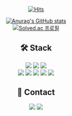 
<div align="center">

[![Hits](https://hits.seeyoufarm.com/api/count/incr/badge.svg?url=https%3A%2F%2Fgithub.com%2FGo-Jaecheol&count_bg=%23BDBEBE&title_bg=%23272727&icon=smugmug.svg&icon_color=%23E7E7E7&title=hits&edge_flat=false)](https://github.com/Go-Jaecheol)
  
[![Anurag's GitHub stats](https://github-readme-stats.vercel.app/api?username=Go-Jaecheol&show_icons=true&theme=swift)](https://github.com/anuraghazra/github-readme-stats)  
[![Solved.ac
프로필](http://mazassumnida.wtf/api/v2/generate_badge?boj=gojaech)](https://solved.ac/gojaech)
  
## 🛠 Stack  

<img src="https://img.shields.io/badge/Java-007396?style=flat&logo=java&logoColor=white"/>  
<img src="https://img.shields.io/badge/Kotlin-7F52FF?style=flat&logo=Kotlin&logoColor=white"/>  
<img src="https://img.shields.io/badge/Python-3776AB?style=flat&logo=Python&logoColor=white"/>  
<br/>  
<img src="https://img.shields.io/badge/Spring Boot-6DB33F?style=flat&logo=Spring Boot&logoColor=white"/>  
<img src="https://img.shields.io/badge/JPA-6DB33F?style=flat&logo=JPA&logoColor=white"/>  
<img src="https://img.shields.io/badge/MySQL-4479A1?style=flat&logo=MySQL&logoColor=white"/>  
<img src="https://img.shields.io/badge/AWS EC2-FF9900?style=flat&logo=Amazon EC2&logoColor=white"/>  
<img src="https://img.shields.io/badge/Jenkins-D24939?style=flat&logo=Jenkins&logoColor=white"/>  

## 📢 Contact  

<a href="https://jfelog.tistory.com/"><img src="https://img.shields.io/badge/Tistory Blog-000000?style=flat&logo=Tistory&logoColor=white"/></a>
<a href="mailto:gojaech@gmail.com"><img src="https://img.shields.io/badge/Gmail-d14836?style=flat&logo=Gmail&logoColor=white"/></a>
<!-- <a href="https://jfelog.netlify.app/"><img src="https://img.shields.io/badge/Gatsby Blog-663399?style=flat&logo=Gatsby&logoColor=white"/></a> -->


</div>


